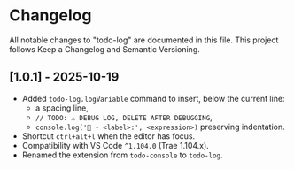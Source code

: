 # Changelog

All notable changes to "todo-log" are documented in this file. This project follows Keep a Changelog and Semantic Versioning.


## [1.0.1] - 2025-10-19
- Added `todo-log.logVariable` command to insert, below the current line:
  - a spacing line,
  - `// TODO: ⚠️ DEBUG LOG, DELETE AFTER DEBUGGING`,
  - `console.log('👷 - <label>:', <expression>)` preserving indentation.
- Shortcut `ctrl+alt+l` when the editor has focus.
- Compatibility with VS Code `^1.104.0` (Trae 1.104.x).
- Renamed the extension from `todo-console` to `todo-log`.

